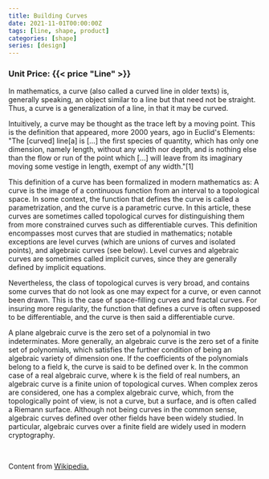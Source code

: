 ```yaml
---
title: Building Curves
date: 2021-11-01T00:00:00Z
tags: [line, shape, product]
categories: [shape]
series: [design]
---
```


### Unit Price: {{< price "Line" >}} 

In mathematics, a curve (also called a curved line in older texts) is, generally speaking, an object similar to a line but that need not be straight. Thus, a curve is a generalization of a line, in that it may be curved.

<!--more-->

Intuitively, a curve may be thought as the trace left by a moving point. This is the definition that appeared, more 2000 years, ago in Euclid's Elements: "The [curved] line[a] is […] the first species of quantity, which has only one dimension, namely length, without any width nor depth, and is nothing else than the flow or run of the point which […] will leave from its imaginary moving some vestige in length, exempt of any width."[1]

This definition of a curve has been formalized in modern mathematics as: A curve is the image of a continuous function from an interval to a topological space. In some context, the function that defines the curve is called a parametrization, and the curve is a parametric curve. In this article, these curves are sometimes called topological curves for distinguishing them from more constrained curves such as differentiable curves. This definition encompasses most curves that are studied in mathematics; notable exceptions are level curves (which are unions of curves and isolated points), and algebraic curves (see below). Level curves and algebraic curves are sometimes called implicit curves, since they are generally defined by implicit equations.

Nevertheless, the class of topological curves is very broad, and contains some curves that do not look as one may expect for a curve, or even cannot been drawn. This is the case of space-filling curves and fractal curves. For insuring more regularity, the function that defines a curve is often supposed to be differentiable, and the curve is then said a differentiable curve.

A plane algebraic curve is the zero set of a polynomial in two indeterminates. More generally, an algebraic curve is the zero set of a finite set of polynomials, which satisfies the further condition of being an algebraic variety of dimension one. If the coefficients of the polynomials belong to a field k, the curve is said to be defined over k. In the common case of a real algebraic curve, where k is the field of real numbers, an algebraic curve is a finite union of topological curves. When complex zeros are considered, one has a complex algebraic curve, which, from the topologically point of view, is not a curve, but a surface, and is often called a Riemann surface. Although not being curves in the common sense, algebraic curves defined over other fields have been widely studied. In particular, algebraic curves over a finite field are widely used in modern cryptography. 

<br>

Content from [Wikipedia.](https://en.wikipedia.org/wiki/Curve)
